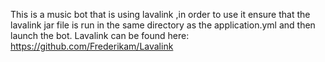 This is a music bot that is using lavalink ,in order to use it ensure that the lavalink jar file is run in the same directory as the application.yml and then launch the bot.
 Lavalink can be found here: https://github.com/Frederikam/Lavalink
